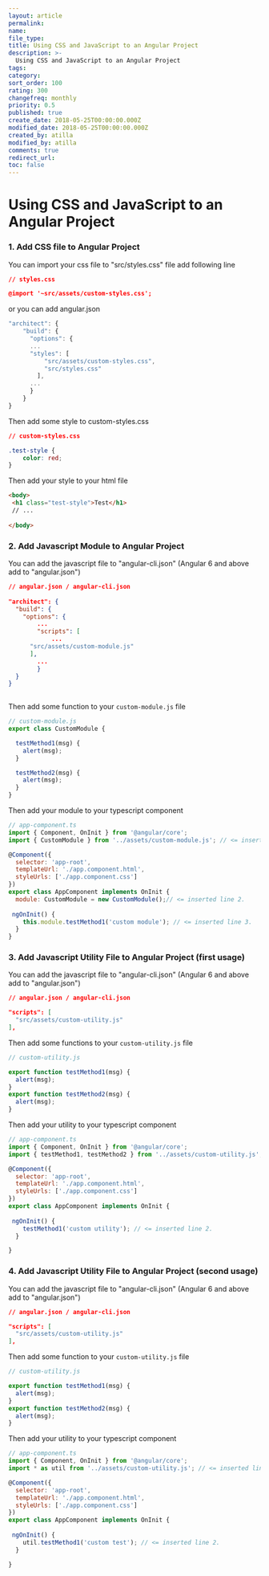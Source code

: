 ```yaml
---
layout: article
permalink:
name:
file_type:
title: Using CSS and JavaScript to an Angular Project
description: >-
  Using CSS and JavaScript to an Angular Project
tags:  
category:  
sort_order: 100
rating: 300
changefreq: monthly
priority: 0.5
published: true
create_date: 2018-05-25T00:00:00.000Z
modified_date: 2018-05-25T00:00:00.000Z
created_by: atilla
modified_by: atilla
comments: true
redirect_url:
toc: false
---
```


# Using CSS and JavaScript to an Angular Project

### 1. Add CSS file to Angular Project

You can import  your css file to "src/styles.css" file
add following line

```json
// styles.css

@import '~src/assets/custom-styles.css';

```

or you can add angular.json 

```js
"architect": {
    "build": {
      "options": {
      ...
      "styles": [
          "src/assets/custom-styles.css",
          "src/styles.css"
        ],
      ...
      }
    }
}
```

Then add some style to custom-styles.css

```css
// custom-styles.css

.test-style {
    color: red;
}
```

Then add your style to your html file

```html
<body>
 <h1 class="test-style">Test</h1>
 // ...
 
</body>
```


### 2. Add Javascript Module to Angular Project

You can add the javascript file to "angular-cli.json" (Angular 6 and above add to "angular.json")

```json
// angular.json / angular-cli.json
 
"architect": {
  "build": {
	"options": {
	    ...
		"scripts": [
			...
      "src/assets/custom-module.js"
      ],
		...
		}
  }
}
 
```

Then add  some function to your `custom-module.js` file

```js
// custom-module.js
export class CustomModule {

  testMethod1(msg) {
    alert(msg);
  }

  testMethod2(msg) {
    alert(msg);
  }  
}
```

Then add your module to your typescript component

```js
// app-component.ts
import { Component, OnInit } from '@angular/core';
import { CustomModule } from '../assets/custom-module.js'; // <= inserted line 1.

@Component({
  selector: 'app-root',
  templateUrl: './app.component.html',
  styleUrls: ['./app.component.css']
})
export class AppComponent implements OnInit {
  module: CustomModule = new CustomModule();// <= inserted line 2.
 
 ngOnInit() {    
    this.module.testMethod1('custom module'); // <= inserted line 3.
  }
}

```

### 3. Add Javascript Utility  File to Angular Project (first usage)

You can add the javascript file to "angular-cli.json" (Angular 6 and above add to "angular.json")

```json
// angular.json / angular-cli.json

"scripts": [
  "src/assets/custom-utility.js"  
],
```

Then add some functions to your `custom-utility.js` file

```js
// custom-utility.js

export function testMethod1(msg) {
  alert(msg);
}
export function testMethod2(msg) {
  alert(msg);
}

```
Then add your utility to your typescript component

```js
// app-component.ts
import { Component, OnInit } from '@angular/core';
import { testMethod1, testMethod2 } from '../assets/custom-utility.js'; // <= inserted line 1.

@Component({
  selector: 'app-root',
  templateUrl: './app.component.html',
  styleUrls: ['./app.component.css']
})
export class AppComponent implements OnInit {   
 
 ngOnInit() {    
    testMethod1('custom utility'); // <= inserted line 2.
  }

}
```


### 4. Add Javascript Utility  File to Angular Project (second usage)

You can add the javascript file to "angular-cli.json" (Angular 6 and above add to "angular.json")

```json
// angular.json / angular-cli.json

"scripts": [
  "src/assets/custom-utility.js"  
],
```

Then add some function to your `custom-utility.js` file

```js
// custom-utility.js

export function testMethod1(msg) {
  alert(msg);
}
export function testMethod2(msg) {
  alert(msg);
}

```
Then add your utility to your typescript component

```js
// app-component.ts
import { Component, OnInit } from '@angular/core';
import * as util from '../assets/custom-utility.js'; // <= inserted line 1.

@Component({
  selector: 'app-root',
  templateUrl: './app.component.html',
  styleUrls: ['./app.component.css']
})
export class AppComponent implements OnInit {   
 
 ngOnInit() {    
    util.testMethod1('custom test'); // <= inserted line 2.
  }

}
```
